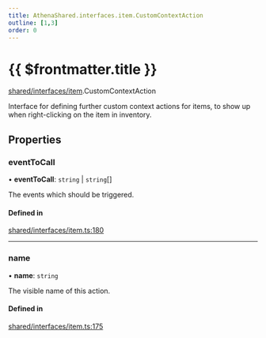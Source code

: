 ```yaml
---
title: AthenaShared.interfaces.item.CustomContextAction
outline: [1,3]
order: 0
---
```


# {{ $frontmatter.title }}


[shared/interfaces/item](../modules/shared_interfaces_item.md).CustomContextAction

Interface for defining further custom context actions for items,
to show up when right-clicking on the item in inventory.

## Properties

### eventToCall

• **eventToCall**: `string` \| `string`[]

The events which should be triggered.

#### Defined in

[shared/interfaces/item.ts:180](https://github.com/Stuyk/altv-athena/blob/e4e897f/src/core/shared/interfaces/item.ts#L180)

___

### name

• **name**: `string`

The visible name of this action.

#### Defined in

[shared/interfaces/item.ts:175](https://github.com/Stuyk/altv-athena/blob/e4e897f/src/core/shared/interfaces/item.ts#L175)
